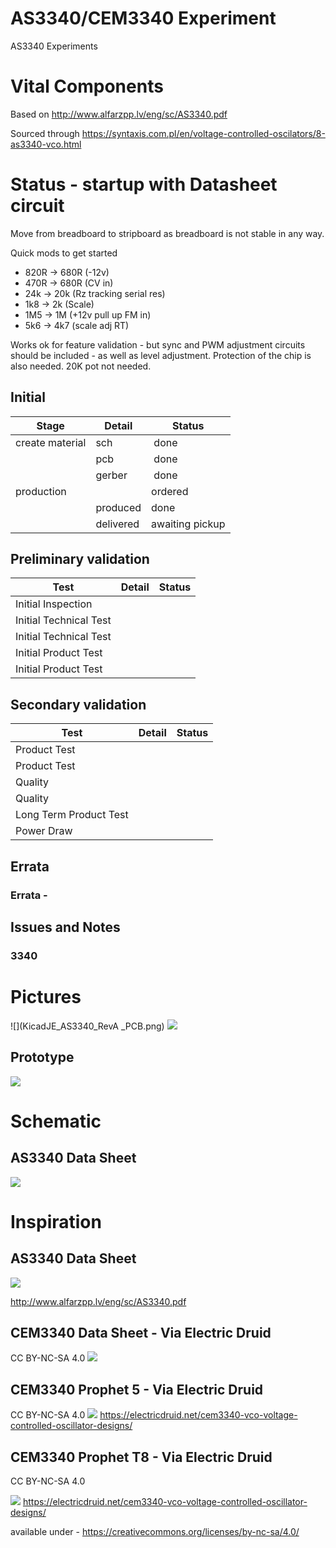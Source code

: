 # AS3340/CEM3340 Experiment
AS3340 Experiments

# Vital Components
Based on http://www.alfarzpp.lv/eng/sc/AS3340.pdf

Sourced through https://syntaxis.com.pl/en/voltage-controlled-oscilators/8-as3340-vco.html

# Status - startup with Datasheet circuit
Move from breadboard to stripboard as breadboard is not stable in any way.

Quick mods to get started
* 820R -> 680R (-12v)
* 470R -> 680R (CV in)
* 24k -> 20k (Rz tracking serial res)
* 1k8 -> 2k (Scale)
* 1M5 -> 1M (+12v pull up FM in)
* 5k6 -> 4k7 (scale adj RT)

Works ok for feature validation - but sync and PWM adjustment circuits should be included - as well as level adjustment.
Protection of the chip is also needed.
20K pot not needed.

## Initial 
| Stage  | Detail | Status |
| ------------- | ------------- | ------------- |
| create material  | sch | done |
| | pcb | done  |
| | gerber | done |
| production  |   | ordered |
|  | produced | done |
|  | delivered | awaiting pickup |
## Preliminary validation
| Test  | Detail | Status |
| ------------- | ------------- | ------------- |
| Initial Inspection | |  |
| Initial Technical Test |  |  |
| Initial Technical Test |  |  |
| Initial Product Test |  |  |
| Initial Product Test |  |  |

## Secondary validation
| Test  | Detail | Status |
| ------------- | ------------- |------------- |
| Product Test |  | |
| Product Test |  | |
| Quality |  | |
| Quality | | |
| Long Term Product Test |  |  |
| Power Draw |  | 

## Errata
### Errata - 

## Issues and Notes
### 3340

# Pictures
![](KicadJE_AS3340_RevA _PCB.png)
![](KicadJE_AS3340_RevA2_Faceplate.png)

## Prototype

![](2020%2002%20AS3340%20stripboard.JPG)

# Schematic
## AS3340 Data Sheet
![](AS3340%20JE%20Diagram%203RevA.png)
# Inspiration
## AS3340 Data Sheet
![](AS3340%20Diagram.png)

http://www.alfarzpp.lv/eng/sc/AS3340.pdf

## CEM3340 Data Sheet - Via Electric Druid
CC BY-NC-SA 4.0
![](DatasheetCEM3340VCO.gif)

## CEM3340 Prophet 5 - Via Electric Druid
CC BY-NC-SA 4.0
![](Prophet5Rev3CEM3340VCO.gif)
https://electricdruid.net/cem3340-vco-voltage-controlled-oscillator-designs/

## CEM3340 Prophet T8 - Via Electric Druid
CC BY-NC-SA 4.0

![](ProphetT8CEM3340VCO.gif)
https://electricdruid.net/cem3340-vco-voltage-controlled-oscillator-designs/

available under - https://creativecommons.org/licenses/by-nc-sa/4.0/
